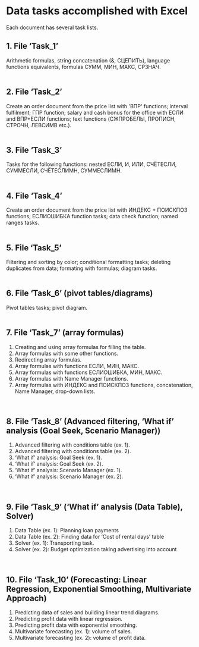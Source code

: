# Data tasks accomplished with Excel
Each document has several task lists.

## 1. File ‘Task_1’
Arithmetic formulas, string concatenation (&, СЦЕПИТЬ), language functions equivalents, formulas СУММ, МИН, МАКС, СРЗНАЧ.
<br>
<br>

## 2. File ‘Task_2’
Create an order document from the price list with 'ВПР' functions; interval fulfilment; ГПР function;
salary and cash bonus for the office with ЕСЛИ and ВПР+ЕСЛИ functions; text functions (СЖПРОБЕЛЫ, ПРОПИСН, СТРОЧН, ЛЕВСИМВ etc.).
<br>
<br>

## 3. File ‘Task_3’
Tasks for the following functions: nested ЕСЛИ, И, ИЛИ, СЧЁТЕСЛИ, СУММЕСЛИ, СЧЁТЕСЛИМН, СУММЕСЛИМН.
<br>
<br>

## 4. File ‘Task_4’
Create an order document from the price list with ИНДЕКС + ПОИСКПОЗ functions; ЕСЛИОШИБКА function tasks; data check function; named ranges tasks.
<br>
<br>

## 5. File ‘Task_5’
Filtering and sorting by color; conditional formatting tasks; deleting duplicates from data; formating with formulas; diagram tasks.
<br>
<br>

## 6. File ‘Task_6’ (pivot tables/diagrams)
Pivot tables tasks; pivot diagram.
<br>
<br>

## 7. File ‘Task_7’ (array formulas)
1. Creating and using array formulas for filling the table.
2. Array formulas with some other functions.
3. Redirecting array formulas.
4. Array formulas with functions ЕСЛИ, МИН, МАКС.
5. Array formulas with functions ЕСЛИОШИБКА, МИН, МАКС.
6. Array formulas with Name Manager functions.
7. Array formulas with ИНДЕКС and ПОИСКПОЗ functions, concatenation, Name Manager, drop-down lists.
<br>

## 8. File ‘Task_8’ (Advanced filtering, ‘What if’ analysis (Goal Seek, Scenario Manager))
1. Advanced filtering with conditions table (ex. 1).
2. Advanced filtering with conditions table (ex. 2).
3. ‘What if’ analysis: Goal Seek (ex. 1).
4. ‘What if’ analysis: Goal Seek (ex. 2).
5. ‘What if’ analysis: Scenario Manager (ex. 1).
6. ‘What if’ analysis: Scenario Manager (ex. 2).
<br>

## 9. File ‘Task_9’ (‘What if’ analysis (Data Table), Solver)
1. Data Table (ex. 1): Planning loan payments
2. Data Table (ex. 2): Finding data for ‘Cost of rental days’ table
3. Solver (ex. 1): Transporting task.
4. Solver (ex. 2): Budget optimization taking advertising into account
<br>

## 10. File ‘Task_10’ (Forecasting: Linear Regression, Exponential Smoothing, Multivariate Approach)
1. Predicting data of sales and building linear trend diagrams.
2. Predicting profit data with linear regression.
3. Predicting profit data with exponential smoothing.
4. Multivariate forecasting (ex. 1): volume of sales.
5. Multivariate forecasting (ex. 2): volume of profit data.
<br>
<br>
